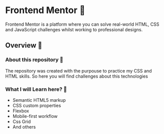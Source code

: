 # Frontend Mentor 🚀
Frontend Mentor is a platform where you can solve real-world HTML, CSS and JavaScript challenges whilst working to professional designs.

## Overview 🔎 

### About this repository 🎯
The repository was created with the purpouse to practice my CSS and HTML skills. So here you will find challenges about this technologies 

### What I will Learn here? 🤔
- Semantic HTML5 markup
- CSS custom properties
- Flexbox
- Mobile-first workflow
- Css Grid
- And others
